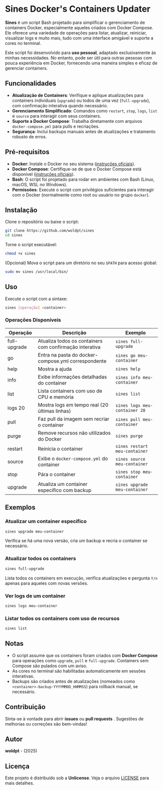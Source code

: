 # Sines Docker's Containers Updater

**Sines** é um script Bash projetado para simplificar o gerenciamento de containers Docker, especialmente aqueles criados com Docker Compose. Ele oferece uma variedade de operações para listar, atualizar, reiniciar, visualizar logs e muito mais, tudo com uma interface amigável e suporte a cores no terminal.

Este script foi desenvolvido para **uso pessoal**, adaptado exclusivamente às minhas necessidades. No entanto, pode ser útil para outras pessoas com pouca experiência em Docker, fornecendo uma maneira simples e eficaz de gerenciar containers.

## Funcionalidades

- **Atualização de Containers**: Verifique e aplique atualizações para containers individuais (`upgrade`) ou todos de uma vez (`full-upgrade`), com confirmação interativa quando necessário.
- **Gerenciamento Simplificado**: Comandos como `restart`, `stop`, `logs`, `list` e `source` para interagir com seus containers.
- **Suporte a Docker Compose**: Trabalha diretamente com arquivos `docker-compose.yml` para pulls e recriações.
- **Segurança**: Inclui backups manuais antes de atualizações e tratamento robusto de erros.

## Pré-requisitos

- **Docker**: Instale o Docker no seu sistema ([instruções oficiais](https://docs.docker.com/get-docker/)).
- **Docker Compose**: Certifique-se de que o Docker Compose está disponível ([instruções oficiais](https://docs.docker.com/compose/install/)).
- **Bash**: O script foi projetado para rodar em ambientes com Bash (Linux, macOS, WSL no Windows).
- **Permissões**: Execute o script com privilégios suficientes para interagir com o Docker (normalmente como root ou usuário no grupo `docker`).

## Instalação

Clone o repositório ou baixe o script:

```bash
git clone https://github.com/woldpt/sines
cd sines
```

Torne o script executável:

```bash
chmod +x sines
```

(Opcional) Mova o script para um diretório no seu `$PATH` para acesso global:

```bash
sudo mv sines /usr/local/bin/
```

## Uso

Execute o script com a sintaxe:

```bash
sines [operação] <container>
```

### Operações Disponíveis

| Operação     | Descrição                                               | Exemplo                       |
| ------------ | ------------------------------------------------------- | ----------------------------- |
| full-upgrade | Atualiza todos os containers com confirmação interativa | `sines full-upgrade`          |
| go           | Entra na pasta do docker-compose.yml correspondente     | `sines go meu-container`      |
| help         | Mostra a ajuda                                          | `sines help`                  |
| info         | Exibe informações detalhadas do container               | `sines info meu-container`    |
| list         | Lista containers com uso de CPU e memória               | `sines list`                  |
| logs 20      | Mostra logs em tempo real (20 últimas linhas)           | `sines logs meu-container 20` |
| pull         | Faz pull da imagem sem recriar o container              | `sines pull meu-container`    |
| purge        | Remove recursos não utilizados do Docker                | `sines purge`                 |
| restart      | Reinicia o container                                    | `sines restart meu-container` |
| source       | Exibe o `docker-compose.yml` do container               | `sines source meu-container`  |
| stop         | Pára o container                                        | `sines stop meu-container`    |
| upgrade      | Atualiza um container específico com backup             | `sines upgrade meu-container` |

## Exemplos

### Atualizar um container específico

```bash
sines upgrade meu-container
```

Verifica se há uma nova versão, cria um backup e recria o container se necessário.

### Atualizar todos os containers

```bash
sines full-upgrade
```

Lista todos os containers em execução, verifica atualizações e pergunta `Y/n` apenas para aqueles com novas versões.

### Ver logs de um container

```bash
sines logs meu-container
```

### Listar todos os containers com uso de recursos

```bash
sines list
```

## Notas

- O script assume que os containers foram criados com **Docker Compose** para operações como `upgrade`, `pull` e `full-upgrade`. Containers sem Compose são pulados com um aviso.
- As cores no terminal são habilitadas automaticamente em sessões interativas.
- Backups são criados antes de atualizações (nomeados como `<container>-backup-YYYYMMDD_HHMMSS`) para rollback manual, se necessário.

## Contribuição

Sinta-se à vontade para abrir **issues** ou **pull requests** . Sugestões de melhorias ou correções são bem-vindas!

## Autor

**woldpt** - (2025)

## Licença

Este projeto é distribuído sob a **Unlicense**. Veja o arquivo [LICENSE](LICENSE) para mais detalhes.
